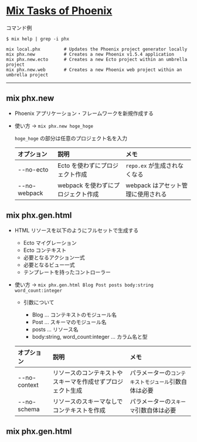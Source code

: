 # [Mix Tasks of Phoenix](https://hexdocs.pm/phoenix/mix_tasks.html#content)

コマンド例

```terminal
$ mix help | grep -i phx

mix local.phx         # Updates the Phoenix project generator locally
mix phx.new           # Creates a new Phoenix v1.5.4 application
mix phx.new.ecto      # Creates a new Ecto project within an umbrella project
mix phx.new.web       # Creates a new Phoenix web project within an umbrella project
```

---

## mix phx.new

- Phoenix アプリケーション・フレームワークを新規作成する

- 使い方 → `mix phx.new hoge_hoge`

  `hoge_hoge` の部分は任意のプロジェクト名を入力

  | オプション   | 説明                               | メモ                               |
  | :----------- | :--------------------------------- | :--------------------------------- |
  | --no-ecto    | Ecto を使わずにプロジェクト作成    | `repo.ex` が生成されなくなる       |
  | --no-webpack | webpack を使わずにプロジェクト作成 | webpack はアセット管理に使用される |

## mix phx.gen.html

- HTML リソースを以下のようにフルセットで生成する

  - Ecto マイグレーション
  - Ecto コンテキスト
  - 必要となるアクション一式
  - 必要となるビュー一式
  - テンプレートを持ったコントローラー

- 使い方 → `mix phx.gen.html Blog Post posts body:string word_count:integer`

  - 引数について

    - Blog ... コンテキストのモジュール名
    - Post ... スキーマのモジュール名
    - posts ... リソース名
    - body:string, word_count:integer ... カラム名と型

  | オプション   | 説明                                                       | メモ                                                 |
  | :----------- | :--------------------------------------------------------- | :--------------------------------------------------- |
  | --no-context | リソースのコンテキストやスキーマを作成せずプロジェクト生成 | パラメーターの`コンテキストモジュール`引数自体は必要 |
  | --no-schema  | リソースのスキーマなしでコンテキストを作成                 | パラメーターの`スキーマ`引数自体は必要               |

## mix phx.gen.html
